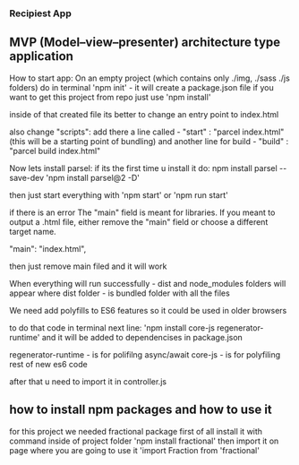### Recipiest App

## MVP (Model–view–presenter) architecture type application

How to start app:
On an empty project (which contains only ./img, ./sass ./js folders) do in terminal
'npm init' - it will create a package.json file
if you want to get this project from repo just use 'npm install'

inside of that created file its better to change an entry point to index.html

also change "scripts":
add there a line called - "start" : "parcel index.html" (this will be a starting point of bundling)
and another line for build - "build" : "parcel build index.html"

Now lets install parsel:
if its the first time u install it do: npm install parsel --save-dev
'npm install parsel@2 -D'

then just start everything with 'npm start' or 'npm run start'

if there is an error
The "main" field is meant for libraries. If you meant to output a .html file, either remove the "main" field or choose a different target name.

"main": "index.html",

then just remove main filed and it will work

When everything will run successfully - dist and node_modules folders will appear where dist folder - is bundled folder with all the files

We need add polyfills to ES6 features so it could be used in older browsers

to do that code in terminal next line:
'npm install core-js regenerator-runtime'
and it will be added to dependencises in package.json

regenerator-runtime - is for polifilng async/await
core-js - is for polyfiling rest of new es6 code

after that u need to import it in controller.js

## how to install npm packages and how to use it

for this project we needed fractional package
first of all install it with command inside of project folder
'npm install fractional'
then import it on page where you are going to use it
'import Fraction from 'fractional'
